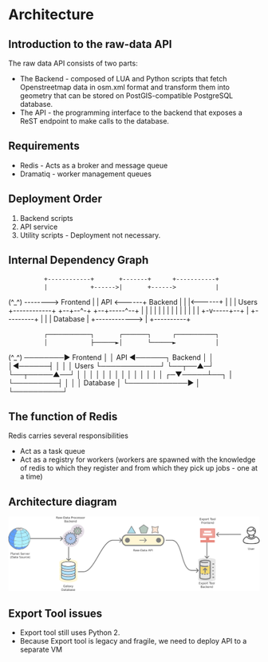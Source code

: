 # Architecture

## Introduction to the raw-data API

The raw data API consists of two parts:

 - The Backend - composed of LUA and Python scripts that fetch Openstreetmap data in osm.xml format and transform them into geometry that can be stored on PostGIS-compatible PostgreSQL database.
 - The API - the programming interface to the backend that exposes a ReST endpoint to make calls to the database.

## Requirements

- Redis - Acts as a broker and message queue
- Dramatiq - worker management queues

## Deployment Order

1. Backend scripts
2. API service
3. Utility scripts - Deployment not necessary.

## Internal Dependency Graph

              +------------+       +-------+      +-----------+
              |            +------>|       +------>           |
(^_^) -------->  Frontend  |       |  API  <------+  Backend  |
              |            |<------+       |      |           |
Users         +------------+       +--+--^-+      +--+-----^--+
                                      |  |           |     |
                                      |  |           |     |
                                      |  |           |     |
                                      |  |         +-v-----+--+
                                      |  +---------+          |
                                      |            | Database |
                                      +------------>          |
                                                   +----------+

              ┌────────────┐       ┌───────┐      ┌───────────┐
              │            ├──────►│       └──────►           │
(^_^) ────────►  Frontend  │       │  API  ◄──────┐  Backend  │
              │            │◄──────┤       │      │           │
Users         └────────────┘       └──┬──▲─┘      └──┬─────▲──┘
                                      │  │           │     │
                                      │  │           │     │
                                      │  │           │     │
                                      │  │         ┌─▼─────┴──┐
                                      │  └─────────┤          │
                                      │            │ Database │
                                      └────────────►          │
                                                   └──────────┘


## The function of Redis

Redis carries several responsibilities 

 - Act as a task queue
 - Act as a registry for workers (workers are spawned with the knowledge of redis to which they register and from which they pick up jobs - one at a time)


## Architecture diagram

[<img src="../media/arch.png" />](../media/arch.png)
## Export Tool issues

- Export tool still uses Python 2.
- Because Export tool is legacy and fragile, we need to deploy API to a separate VM

